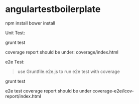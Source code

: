 # angulartestboilerplate

npm install
bower install

Unit Test:

grunt test

coverage report should be under:  coverage/index.html

e2e Test:

> use Gruntfile.e2e.js to run e2e test with coverage

grunt test

e2e test coverage report should be under coverage-e2e/lcov-report/index.html


